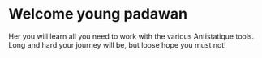 # Welcome young padawan
Her you will learn all you need to work with the various Antistatique tools. Long and hard your journey will be, but loose hope you must not!
